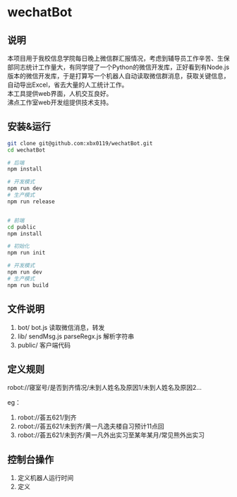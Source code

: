 # wechatBot

## 说明
本项目用于我校信息学院每日晚上微信群汇报情况，考虑到辅导员工作辛苦、生保部同志统计工作量大，有同学提了一个Python的微信开发库，正好看到有Node.js版本的微信开发库，于是打算写一个机器人自动读取微信群消息，获取关键信息，自动导出Excel，省去大量的人工统计工作。  
本工具提供web界面，人机交互良好。  
沸点工作室web开发组提供技术支持。

## 安装&运行
``` bash
git clone git@github.com:xbx0119/wechatBot.git
cd wechatBot

# 后端
npm install

# 开发模式
npm run dev
# 生产模式
npm run release


# 前端
cd public
npm install

# 初始化
npm run init

# 开发模式
npm run dev
# 生产模式
npm run build

```


## 文件说明
1. bot/
    bot.js 读取微信消息，转发
2. lib/
    sendMsg.js 
    parseRegx.js 解析字符串
3. public/
    客户端代码


## 定义规则

robot://寝室号/是否到齐情况/未到人姓名及原因1/未到人姓名及原因2...

eg：
1. robot://荟五621/到齐
2. robot://荟五621/未到齐/黄一凡逸夫楼自习预计11点回
3. robot://荟五621/未到齐/黄一凡外出实习至某年某月/常见熊外出实习


## 控制台操作
1. 定义机器人运行时间
2. 定义